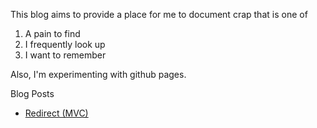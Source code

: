 <p>
    This blog aims to provide a place for me to document crap that is one of 
    <ol>
        <li>A pain to find</li>
        <li>I frequently look up</li>
        <li>I want to remember</li>
    </ol>
    Also, I'm experimenting with github pages. 
</p>

<div>
    Blog Posts
    <ul>
        <li><a href="2016-02-05-Redirect/index.html">Redirect (MVC)</a></li>
    </ul>
</div>